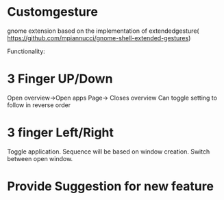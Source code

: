 # Customgesture
gnome extension based on the implementation of extendedgesture(
    https://github.com/mpiannucci/gnome-shell-extended-gestures)

Functionality:

# 3 Finger UP/Down

Open overview->Open apps Page-> Closes overview
Can toggle setting to follow in reverse order

# 3 finger Left/Right
Toggle application. Sequence will be based on window creation.
Switch between open window.

# Provide Suggestion for new feature
